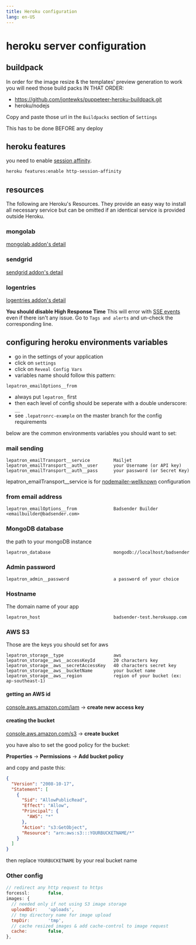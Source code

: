 ```yaml
---
title: Heroku configuration
lang: en-US
---
```


# heroku server configuration

## buildpack

In order for the image resize & the templates' preview generation to work you will need those build packs IN THAT ORDER:

- https://github.com/jontewks/puppeteer-heroku-buildpack.git
- heroku/nodejs

Copy and paste those url in the `Buildpacks` section of `Settings`

This has to be done BEFORE any deploy

## heroku features

you need to enable [session affinity](https://devcenter.heroku.com/articles/session-affinity).

```sh
heroku features:enable http-session-affinity
```

## resources

The following are Heroku's Resources.
They provide an easy way to install all necessary service but can be omitted if an identical service is provided outside Heroku.

### mongolab

[mongolab addon's detail](https://devcenter.heroku.com/articles/mongolab)

### sendgrid

[sendgrid addon's detail](https://devcenter.heroku.com/articles/sendgrid)

### logentries

[logentries addon's detail](https://devcenter.heroku.com/articles/logentries)

**You should disable High Response Time**
This will error with [SSE events](https://developer.mozilla.org/en-US/docs/Web/API/Server-sent_events) even if there isn't any issue.
Go to `Tags and alerts` and un-check the corresponding line.

## configuring heroku environments variables

- go in the settings of your application
- click on `settings`
- click on `Reveal Config Vars`
- variables name should follow this pattern:

```
lepatron_emailOptions__from
```

- always put `lepatron_` first
- then each level of config should be seperate with a double underscore: `__`
- see `.lepatronrc-example` on the master branch for the config requirements

below are the common environments variables you should want to set:

### mail sending

```
lepatron_emailTransport__service         Mailjet
lepatron_emailTransport__auth__user      your Username (or API key)
lepatron_emailTransport__auth__pass      your password (or Secret Key)
```

lepatron_emailTransport\_\_service is for [nodemailer-wellknown](https://www.npmjs.com/package/nodemailer-wellknown) configuration

### from email address

```
lepatron_emailOptions__from              Badsender Builder <emailbuilder@badsender.com>
```

### MongoDB database

the path to your mongoDB instance

```
lepatron_database                        mongodb://localhost/badsender
```

### Admin password

```
lepatron_admin__password                 a password of your choice
```

### Hostname

The domain name of your app

```
lepatron_host                            badsender-test.herokuapp.com
```

### AWS S3

Those are the keys you should set for aws

```
lepatron_storage__type                   aws
lepatron_storage__aws__accessKeyId       20 characters key
lepatron_storage__aws__secretAccessKey   40 characters secret key
lepatron_storage__aws__bucketName        your bucket name
lepatron_storage__aws__region            region of your bucket (ex: ap-southeast-1)
```

#### getting an AWS id

[console.aws.amazon.com/iam](https://console.aws.amazon.com/iam) -> **create new access key**

#### creating the bucket

[console.aws.amazon.com/s3](https://console.aws.amazon.com/s3) -> **create bucket**

you have also to set the good policy for the bucket:

**Properties** -> **Permissions** -> **Add bucket policy**

and copy and paste this:

```json
{
  "Version": "2008-10-17",
  "Statement": [
    {
      "Sid": "AllowPublicRead",
      "Effect": "Allow",
      "Principal": {
        "AWS": "*"
      },
      "Action": "s3:GetObject",
      "Resource": "arn:aws:s3:::YOURBUCKETNAME/*"
    }
  ]
}
```

then replace `YOURBUCKETNAME` by your real bucket name

### Other config

```js
// redirect any http request to https
forcessl:       false,
images: {
  // needed only if not using S3 image storage
  uploadDir:    'uploads',
  // tmp directory name for image upload
  tmpDir:       'tmp',
  // cache resized images & add cache-control to image request
  cache:        false,
},
```
